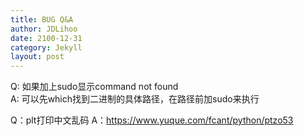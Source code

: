 ```yaml
---
title: BUG Q&A
author: JDLihoo
date: 2100-12-31
category: Jekyll
layout: post
---
```


Q: 如果加上sudo显示command not found  
A: 可以先which找到二进制的具体路径，在路径前加sudo来执行  

Q：plt打印中文乱码
A：https://www.yuque.com/fcant/python/ptzo53